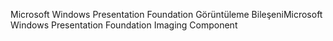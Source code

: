 <span data-ttu-id="d7c4c-101">Microsoft Windows Presentation Foundation Görüntüleme Bileşeni</span><span class="sxs-lookup"><span data-stu-id="d7c4c-101">Microsoft Windows Presentation Foundation Imaging Component</span></span>